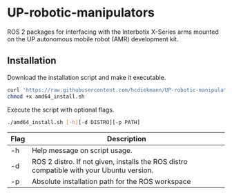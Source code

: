 # UP-robotic-manipulators
ROS 2 packages for interfacing with the Interbotix X-Series arms mounted on the UP autonomous mobile robot (AMR) development kit.

## Installation
Download the installation script and make it executable. 
```bash
curl 'https://raw.githubusercontent.com/hcdiekmann/UP-robotic-manipulators/main/amd64_install.sh' > amd64_install.sh
chmod +x amd64_install.sh
```
Execute the script with optional flags.
```bash
./amd64_install.sh [-h][-d DISTRO][-p PATH]
```
| Flag     | Description |
| ----------- | ----------- |
| -h   | Help message on script usage.                                                                  |
| -d   | ROS 2 distro. If not given, installs the ROS distro compatible with your Ubuntu version.        |
| -p   | Absolute installation path for the ROS workspace                                               |
